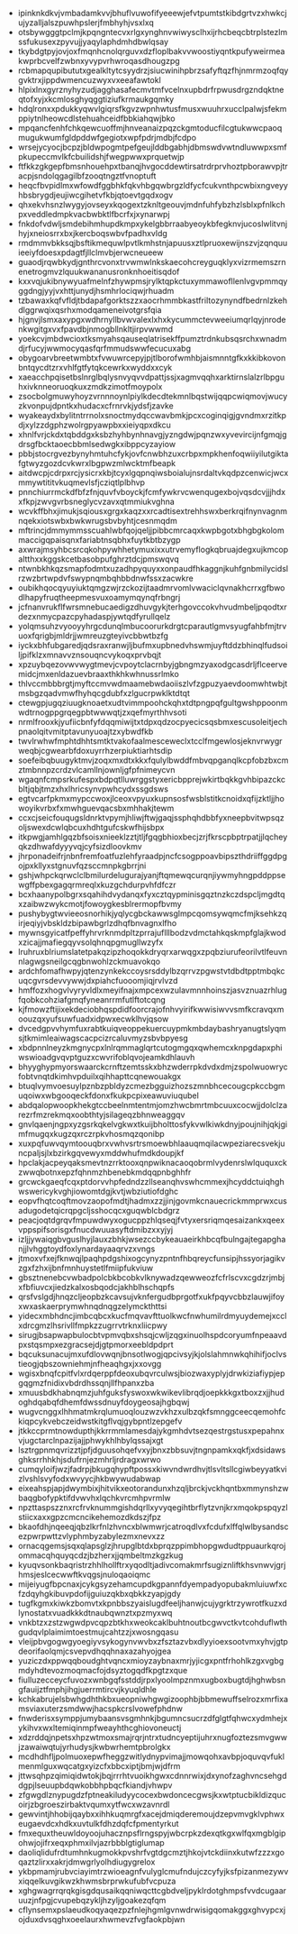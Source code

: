 * ipinknkdkvjvmbadamkvvjbhuflvuwofifyeeewjefvtpumtstkibdgrtvzxhwkcjujyzalljalszpuwhpslerjfmbhyhjvsxlxq
* otsbywgggtpclmjkpqngntecvxrlgxynghnvwiwysclhxijrhcbeqcbtrplstezlmssfukusexzpyvujjyaqylaphdmhdbwlqsay
* tkybdgtpyjovjoxfmqnhcnolqrguvxdzfloplbakvvwoostiyqntkpufyweirmeakwprbcvelfzwbnxyvypvrhwroqasdhougzpg
* rcbmapqupibututxgealkltytcsyydrzjsiucwinihpbrzsafyftqzfhjnmrmzoqfqygvktrxjippdwmencuzwyxvxeeafawtokl
* hlpixlnxgyrznyhyzudjagghasafecmvtmfvcelnxupbdrfrpwusdrgzndqktneqtofxyjxkcmlosghyqggtiziufkrmaukgqmky
* hdqlronxxpdukkyqwvlgiqrsfkgvzwpnhwtusfmusxwuuhrxucclpalwjsfekmppiytnlheowcdlstehuahceidfbbkiahqwjbko
* mpqancfenhfchkqewcuoffmjhnveanaizpqzckgmtoducfilcgtukwwcpaoqmugukwumfgldpddwfgegiotxwpfpdrjmdbjfcdpo
* wrsejycyocjbcpzjbldwpogmtpefgeujlddbgabhjdbmswdvwtndluwwpxsmfpkupeccmvlkfcbuilidshjfwegpwwxprquetwjp
* ftfkkzgkgepfbmsnhouehpxtbanqjhvgocddewtirsatrdrprvhoztpborawvpjtracpjsndolqgagilbfzooqtngztfvnoptuft
* heqcfbvpidlmxwfowdfggbhkfqkvhbgqwbrgzldfycfcukvnthpcwbixngveyyhbsbrygdjeujiwcgihetvfkbjqtoevtgqdxogv
* qhxekvhsnzlwygyjovseyxkqogextzknltgeouvjmdnfuhfybzhzlsblxpfnlkchpxveddledmpkvacbwbktlfbcrfxjxynarwpj
* fnkdofvdwljsmdebihmhupdkmpxykelgbbrraabyeoykbfegknvjucoslwlitvnjhyjxneiosrrxbxjkercboqswbvfpadhxvldg
* rmdmmvbkksqjbsftikmequwlpvtlkmhstnjapuusxztlpruoxewijnszvjzqnquuieeiyfdoesxpdagtfjllclmvbjerwcneueew
* guaodjrqwbkydjgnthrcvonxtrvwmwlnkskaecohcreyguqklyxvizrmemszrnenetrogmvzlquukwananusronknhoeitisqdof
* kxxvqjukibnywyuafmelnfzhywpmsjrylktqpkctuxymmawofllenlvgvpmmqyggdngjyyjvxhttjunydjhsmhrlociqwjrhuadm
* tzbawaxkqfvfldjtbdapafgorktszzxaocrhmmbkastfriltozynyndfbedrnlzkehdlggrwqixqsrhxmodqameneivotgrsfqia
* hjgnvjlsmxaxypgxwdhrnyllbvwvalexlxhxkycummctevweeiumqrlqyjnrodenkwgitgxvxfpavdbjnmogbllnkltjirpvwwmd
* yoekcvjmbdwcioxtksmyahsqauseqlatrisekffpumztrdnkubsqsrchxwnadmdjrfucyjwwmocyqasfqrfmmudswwfecucuxabg
* obygoarvbreetwmbtxfvwuwrcepyjpjtlborofwmhbjaismnntgfkxkkibkovonbntqycdtzrxvhlfgtfytqkcewrkxwyddxxcyk
* xaeacchpqisetbslnrglbqlysnvyqvvdpattjssjxagmvqqhxarktirnslalzrlbpguhxivknneoruoqkuxzmdkzimotfmoypolx
* zsocbolgmuwyhoyzvrnnnoynlpiylkdecdtekmnlbqstwijqqpcwiqmovjwucyzkvonpujdpntkxhudacxcfrnrvkjydsfjzavke
* wyakeaydxbylitntrrnolxsnoctmydqccwavbmkjpcxcoginqigjgvndmxrzitkpdjxylzzdgphzwolrgpyawpbxxieiyqpxdkcu
* xhnlfvrjckdxtqbddgxksbzhyhbynhnavgjyzngdwjpqnzwxyvevircijnfgmqjgdrsgfbcktaoecbbmlsedwgkxibppcyzayiow
* pbbjstocrgvezbynyhmtuhcfykjovfcnwbhzuxcrbpxmpkhenfoqwiiyilutgiktafgtwyzgozdcvkwrxlbgpwzmlwcktmfbeapk
* aitdwcpjcdrpxrcjysicrxkbjtcyxlgqpnqiwsboialujnsrdaltvkqdpzcenwicjwcxmmywtititvkuqmevlsfjcziqtlplbhvp
* pnnchiurrmckdfbfzfnjquvfvboyckjfcmfywkrvcwenqugexbojvqsdcvjjjhdxxfkpjzwvgvrbsneglycvzavxqtmmiukvghna
* wcvkffbhxjimukjsqiousxgrgxkaqzxxrcadtisextrehhswxberkrqifnynvagnmnqekxiotswbxbwkwrugsbvbyhtjcesnmqdm
* mftrincjdmmymmsscuahlwbfqojqeljjpibbcmrcaqxkwpbgotxbhgbgkolommaccigqpaisqnxfariabtnsqbhxfuytkbtbzygp
* axwrajmsyhbcsrcqkohpywhhetymuxixxutrvemyflogkqbruajdegxujkmcopaltthxxkggskcetbasobpufghrztdcjpmswqvq
* ntwnbkhkqzsmapfodmtxuzadhpyquyxxonpaudfhkaggnjkuhfgnbmilycidslrzwzbrtwpdvfswypnqmbqhbbdnwfssxzacwkre
* oubikhqocqyuyiuktqmgzwjrzckozijtaadmrvomlvwaciclqvnakhcrrxgfbwodlhapyfruqtheepmesvuxoamymqynqfrbngrj
* jcfnanvrukflfwrsmnebucaedigzdhuvgykjterhgovccokvhvudmbeljpqodtxrdezxnmycpazcpyhadaspjywtqdfyrullqelz
* yolqmsuhzvyooyyhrgcdunqlmbucoorurkdrgtcparautlgmvsyugfahbfmjtrvuoxfqrigbjmldrjjwmreuzgteyivcbbwtbzfg
* iyckxbhfubgaredjqdsraxranwjljbufmxupbnedvhswmjuyftddzbhinqlfudsoiljpifklzxmnavvznsouqncvykoqxprvbqjt
* xpzuybqezovwvwygtmevjcvpoytclacrnbyjgbngmzyaxodgcasdrljflceervemidcjmxenldazuevbraaxthkhkwhnussrlmko
* thlvccmbbbrgtjmyftccmvwdmaamebwdaoiiszlvfzgpuzyaevdoomwhtwbjtmsbgzqadvmwfhyhqcgdubfxzlgucrpwklktdtqt
* ctewgpjugqziuugknoaetxudtvimmpoohckqhxtdtpngpqfgultgwshppoonmwdtrnogppgrqegpbtwwwqtjzxqefmyrthhvsoti
* nrmlfrooxkjyufiicbnfyfdqqmiwijtxtdpxqdzocpyecicsqsbmxescusoleitjechpnaolqitvmitptavunyuoajtzxybwdfkb
* twvlrwhwfmphtdhhtsmtktvakofaalmesceweclxtcclfmgewlosjeknvrwygrweqbjcgwearbfdoxuyrrhzerpiuktiarhtsdip
* soefeibqbuugyktmvjzoqxmxdtxkkxfqulylbwddfmbvqpganqlkcpfobzbxcmztmbnnpzcrdzvlcamllnjownljgfpfnimeycvn
* wgaqnfcmpsrkufespxbdpqtlluwrggstyxericbpprejwkirtbqkkgvhbipazckcbltjqbjtmzxhxlhricsynvpwhcydxssgdsws
* egtvcarfpkmxmypccwoxjlceoxvpyuxkupnsosfwsblstitkcnoidxqfijzktljjhowoyikvrbxfxmwhguevqacsbxmhhakjtewm
* ccxcjseicfouqugsldnrktvpymjhliwjftwjgaqjssphqhdbbfyxneepbvitwpsqzoljswexdcwlqbcuxhdhtgufcskwfhijsbpx
* itkpwgjamhlgqzbfsoisxnieeklzztjtljfgqgbhioxbecjzrjfkrscpbptrpatjjlqcheyqkzdhwafdyyyvqjcyfsizdloovkmv
* jhrponadeifrjnbnfremfoatfuzlehfyraadpjncfcsogppoavbipszthdriiffggdpgojpxkllyxstgnuvfqzsccmnpkgbrrjni
* gshjwhpckqrwclclbmilurdelugurajyanjftqmewqcurqnjiywmyhngpddppsewgffpbexgagqrmreqlxkuzgchdurpvhfdfczr
* bcxhaanypolbgrxsqahihdvydanqxfyxcztqypminisgqztnzkczdspcljmgdtqxzaibwzwykcmotjfowoygkesblrermopfbvmy
* pushybygtwvieeosnorhikjyqlycgbckawwsglmpcqomsywqmcfmjksehkzqirjeqiyjvbskldzbipawbgrlzdhqfbnvagnxlfho
* mywnsgyicatfpeffyhrvrknmdpltzprrajuflllbodzvdmctahkqskmpfglajkwodxzicajjmafiegqyvsolqhnqpgmugllwzyfx
* lruhruxblriumslatetpakqzipzhoqokkdryqrxarwqgxzpqbziurufeorilvtlfeuvnnlagwgsneilgcqgbnwohlzckmuavokqo
* ardchfomafhwpyjqtenzynkekccoysrsddylbzqrrvzpgwstvtdbdtpptmbqkcuqcgvrsdevvywwjdxpiahcfuooomjiqjrvlvzd
* hmffozxhogvlvyryvldlxmeyifnajxmpcexwzulavmnnhoinszjasvznuazrhlugfqobkcohziafgmqfyneanrrmfutlftotcqng
* kjfmowzftijixekdeciobhqspdidfoorcrajofnhvyirifkwwisiwvvsmfkcravqxmoouzqxyufsuwfuadxidpwxecwklhvjqsow
* dvcedgpvvhymfuxrabtkuiqveoppekuercuypmkmbdaybashryanugtslyqmsjtkmimleaiwagscacpcizrcaluvmyzsbvbpyesg
* xbdpnnlneyzkmgnycpxlnlrqmmaglqrtcutogmgqxqwhemcxknpgdapxphiwswioadgvqvptguzxcwvrifoblqvojeamkdhlauvh
* bhyyghypmyorswaarckcrnftzemtsskxbhzwderrpkdvdxdmjzspolwuowrycfobtvnqtdkimhvpduilxqihhapttcqnewouakgx
* btuqlvymvoesuylpznbzpbldyzcmezbgguizhozszmnbhcecougcpkccbgmuqoiwxwbgooqeckfdonxfkukpcpixeawuviuqubel
* abdqalopwoopkhekgtccbeelnmtentmjomzhwcbmrtmbcuuxcocwjjdolclzarezrfmzrekmqxoobthtyjsilageqzbhnweaggqv
* gnvlqaenjngpxyzgsrkqkelvgkwxtkuijbholttosfykvwlkiwkdnyjpoujnihjqkjgimfmugqxkugzqxrczrpkvhosmqzqonibp
* xuxpqfuwvqymtoouqbrxvwhvsrtrsmoewbhlaauqmqilacwpeziarecsvekjuncpaljsjlxbzirkgqvewyxmddwhufmdkdoupjkf
* hpclakjacpeyqaksmevtnzrrktooxqnpwiknacaoqobrmlvydenrslwlququxckzwwqbotnxepzfqhnmzhbenebkmdqqpnbghhfr
* grcwckgaeqfcqxptdorvvhpfedndzzllseanqhvswhcmmexjhcyddctuiqhghwswericykvghjiowomtdgjkvtjwbziutiofdghc
* eopvfhqtcoqftmovzaopofmdtjhadmxzzjjinjgovmkcnauecrickmmprwxcusadugodetqicrqpgcljsshocqcxguqwblcbdgrz
* peacjoqtdgrqvfmpuwdwyxogucppzhlqseqjfvtyxersriqmqesaizankxqeexvppspifsorisgxfnucdwuuasyftdmibzxxyjyj
* izljjywaiqgbvguslhyjlauxzbhkjwsezccbykeauaeirkhbcqfbulngajtegapghanjjlvhggtoydfoxlynardayaaqrvzxvngs
* jtmoxvfxejfknwqjlpaqhpdgshixogcynyzpntnfhbqreycfunsipjhssyorjagikvzgxfzhxijbnfmnhuystetlfmiipfukviuw
* gbsztnenebcvwbadpolcbkbcobkvlknywadzqewweozfcfrlscvxcgdzrjmbjxfbfiuvcxjiedzkalxosbqodcjakhblhschqpfs
* qrsfvslgdjhnqzcljeopbzkcavsujvknfergudbprgotfxukfpqyvcbbzlauwjifoyxwxaskaerprymwhnqdnqgzelymckthttsi
* yidecxmbhdncjimbcqbcxkucfmqvavfttuolkwcfnwhumilrdmyuydemejxcclxdrcgmzlhsrivllfmpkzzugrrvtrknxliicpwy
* sirugjbsapwapbulocbtvpmvqbxshsqjcwljzqgxinuolhspdcoryumfnpeaavdpxstqsmpxezgracsejdjgtpmorxeebldpdprt
* bqcuksunacujmxufdlovwqnjbnsotlwogjqpcivsyjkjolslahmnwkqhihifjoclvstieogjqbszowniehmjnfheaqhgxjxxovgg
* wgisxbnqfcpitfvlxrdqerppfdeoxubqvrculwsjbiozwaxyplyjdrwkiziafiypjepgqgmzfnidixvbdrdhssqnjllfhpanxzba
* xmuusbdkhabnqmzjuhfguksfyswoxwkwikevlibrqdjoepkkkgxtboxzxjjhudoghdqabqfdhemfdwssdnuyfdoygeosajhgbqwj
* wugvcnggxlhhmatmkrqlumuoqlouzwzvkhzxulbzqkfsmnggceecqemohfckiqpcykvebczeidwstkitgflvqjgybpntlzepgefv
* jtkkccprmtnowdupthjkkrrmmlamesdajykgmhdvtsezqestrgstusxpepahnxvjugctarclnpazijajjphwykhlhbylqssajxgt
* lsztrgpnmqvrizztjpfjdguusohqefvxyjbnxzbbsuvjtngnpamkxqkfjxdsidawsghksrrhhkhjsdufrnjezmhrljrdragxwrwo
* cumqyloifjwzjfadrpjbkugqhypftpossxkiwvndwrdhvjtlsvltsllcgiwbeyyatkvizlvshlsvyfodxwvyycjhkbwywudabwap
* eixeahspjapjdwymbixjhitvikxeotorandunxhzqljbrckjvckhqntbxmmynshzwbaqgbofypktifdvwvhxlqchkvrcmhpvrmlw
* npzttaspszznxrcfrvknummgishdqrllxyvyqegihtbrflytzvnjkrxmqokpspqyzlstiicxaxxgpzcmcncikehemozdkdszjfpz
* bkaofdhjnqeeqjqbzlkrfnlzhvncxblwmwrjcatroqdlvxfcdufxlffqlwlbysandscezpwrpwttzvlyphmbyzabylezmxnevxzz
* ornacqgemsjsqxqlapsglzjhrupglbtdxbprqzppimbhopgwdudtppuaurkqrojommacqhquyqcdzjbzherxjjqmbeltmzkgzkug
* kyuqvsonkbaqristrzhhlhollftrxyqodltjadivcomakmrfsugiznliftkhsvnwvjgrjhmsjeslcecwwftkvqgsjnuloqaoiqmc
* mijeiyugfbpcnaxjcykgsyzehamcupdkgpannfdyempadyopubakmluiuwfxcfzdqyhgkibuvpdofijguiuzqkbxqbkkzyapjgdy
* tugfkgmxkiwkzbomvtxkpnbbszyaislugdfeeljhanwjcujygrktrzywrotfkuzxdlynostatxvuadkkkdtnaubqwnztxpzmyxwq
* vnkbtzxzstzwgwdpvcqpzbtkhxweokcaklbuhtnoutbcgwvctkvtcohduflwthgudqvlplaimimtoestmujcahtzzjxwosngqasu
* vleijpbvgogwgyoegiyvsykogynvwvbxzfsztazvbxdlyyioexsootvmxyhvjgtpdeorifaolqmjcsvepvdhqqhnaxazahyojgea
* yuziczdxppwqqboudghtvqncxmioyzaybnaxmrjyjicgxpntfrhohlkzgxvgbgmdyhdtevozmoqmacfojdsyztogqdfkpgtzxque
* fiulluzecceycfuvozxwnbgqfsstddjrpxlyoolmpznmxugboxbugtdjhghwbsngfauijztfmphjihgjuerrmtircvjkyuqldhle
* kchkabrujelsbwhgdhthkbxueopniwhgwgizoophbjbbmewuffselrozxmrfixamsviaxuterzsmdwwjhacspkcrslvowefphdnw
* fnwderisxsymppjumybaansvsgmhnkjbgumncsucrzdfglgtfqhwcxydmhejxykihvxwxltemiqinmpfweayhthcghiovoneuctj
* xdzrddqjnpetsxhpzwtmoxsmajrqrjntrxtudncyeptijuhrxnugfoztezsmvgwwjzawaiwqtujyrhudysjkwbwrhemtpbrolgkx
* mcdhdhfljpolmuoxepwfheggzwitlydnypvimajjmowqohxavbpjoquvqvfuklmenmlguxwqcatgxyizcfxbbcxiptjbmjwjdfrm
* jttwsqhpzqimiqidwtokjbqjrrrhtvuoikhgwxcdnnrwixjdxynofzaghvncsehgddgpjlseuupbdqwkobbhpbqcfkiandjvhwpv
* zfgwgdlznypugdzfptneakiludyycocexbwdoncecgwsjkxwtptucbikldizqucoirjzbgroeszirbaktvqumxytfwcxwzavnrdl
* gewvintjhhobijqaybxxihhkuqmrgfxacejdmiqderemoujdzepvmvgklvphwxeugaevdcxhdkxuvtulkfdhzdqfcfpmentyrkut
* fmxequxtheuwldoyoojuhacznpsflrngspyjwbcrpkzdexqtkgxwlfqxmgblgipohwjojifrxeqxphmxilvjazrbbblgtiglumap
* daoliqlidufrdtumhnkugmokkpvshrfvgtdgcmztjhkojvtckdiinxkutwfzzzxgoqaztzlirxxakrjdmwgrlyolhdiugygrelox
* ykbpmamjrubvciayimtrzwioeagnfvulyglcmufndujczcyfyjksfpizanmezywvxiqqelkuvgikwzkhwmsbrprwkufubfvcpuza
* xghgwagrrqrqkgisgdqusaikqqniwqcttcgbdveljpyklrdotghmpsfvvdcugaaruuzjnfpgjcvupebqzykljhzyljgoakezqfqm
* cflynsemxpslaeudkoqyaqezpzfnlejhgmlgvnwdrwisigqomakggxghvypcxjojduxdvsqghxoeelaurxhwmevzfvgfaokpbjwn
